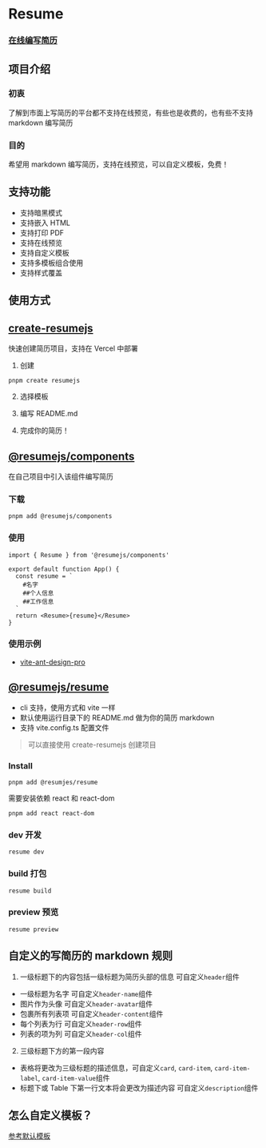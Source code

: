 # Resume

### [在线编写简历](https://resume.todev.cc/)

## 项目介绍

### 初衷

了解到市面上写简历的平台都不支持在线预览，有些也是收费的，也有些不支持 markdown 编写简历

### 目的

希望用 markdown 编写简历，支持在线预览，可以自定义模板，免费！

## 支持功能

- 支持暗黑模式
- 支持嵌入 HTML
- 支持打印 PDF
- 支持在线预览
- 支持自定义模板
- 支持多模板组合使用
- 支持样式覆盖

## 使用方式

## [create-resumejs](./packages/create-resumejs/)

快速创建简历项目，支持在 Vercel 中部署

1. 创建

```shell
pnpm create resumejs
```

2. 选择模板

3. 编写 README.md

4. 完成你的简历！

## [@resumejs/components](./packages/components/)

在自己项目中引入该组件编写简历

### 下载

```shell
pnpm add @resumejs/components
```

### 使用

```tsx
import { Resume } from '@resumejs/components'

export default function App() {
  const resume = `
    #名字
    ##个人信息
    ##工作信息
  `
  return <Resume>{resume}</Resume>
}
```

### 使用示例

- [vite-ant-design-pro](https://github.com/Dunqing/vite-ant-design-pro/tree/main/playground/src/pages/Resume)


## [@resumejs/resume](./packages/resume/)

- cli 支持，使用方式和 vite 一样
- 默认使用运行目录下的 README.md 做为你的简历 markdown
- 支持 vite.config.ts 配置文件

> 可以直接使用 create-resumejs 创建项目

### Install

```shell
pnpm add @resumjes/resume
```

需要安装依赖 react 和 react-dom

```shell
pnpm add react react-dom
```

### dev 开发

```shell
resume dev
```

### build 打包

```shell
resume build
```

### preview 预览

```shell
resume preview
```

## 自定义的写简历的 markdown 规则

1. 一级标题下的内容包括一级标题为简历头部的信息 可自定义`header`组件

- 一级标题为名字 可自定义`header-name`组件
- 图片作为头像 可自定义`header-avatar`组件
- 包裹所有列表项 可自定义`header-content`组件
- 每个列表为行 可自定义`header-row`组件
- 列表的项为列 可自定义`header-col`组件

2. 三级标题下方的第一段内容

- 表格将更改为三级标题的描述信息，可自定义`card`, `card-item`, `card-item-label`, `card-item-value`组件
- 标题下或 Table 下第一行文本将会更改为描述内容 可自定义`description`组件


## 怎么自定义模板？

[参考默认模板](packages/template/src/index.tsx)